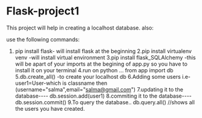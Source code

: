# Flask-project1
This project will help in creating a localhost database.
also: 

use the following commands:
1. pip install flask- will install flask at the beginning
2.pip install virtualenv venv -will install virtual environment
3.pip install flask_SQLAlchemy -this will be apart of your imports at the begining of app.py so you have to install it on your terminal
4.run on python ... from app import db
5.db.create_all() -to create your localhost db
6.Adding some users i.e- user1=User-which is classname  then (username="salma",email="salma@gmail.com")
7.updating it to the database---- db.session.add(user1)
8.commiting it to the database---- db.session.commit()
9.To query the database.. db.query.all() //shows all the users you have created.

